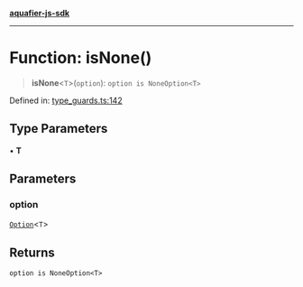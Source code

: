 [**aquafier-js-sdk**](../README.md)

***

# Function: isNone()

> **isNone**\<`T`\>(`option`): `option is NoneOption<T>`

Defined in: [type\_guards.ts:142](https://github.com/inblockio/aqua-verifier-js-lib/blob/09413c69301a51b584d51846ffabc4d8f820b4fa/src/type_guards.ts#L142)

## Type Parameters

• **T**

## Parameters

### option

[`Option`](../type-aliases/Option.md)\<`T`\>

## Returns

`option is NoneOption<T>`
